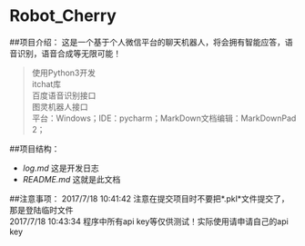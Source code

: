 # Robot_Cherry
##项目介绍：
这是一个基于个人微信平台的聊天机器人，将会拥有智能应答，语音识别，语音合成等无限可能！

> 使用Python3开发</br>
> itchat库</br>
> 百度语音识别接口</br>
> 图灵机器人接口</br>
> 平台：Windows；IDE：pycharm；MarkDown文档编辑：MarkDownPad 2；

##项目结构：
- *log.md*	这是开发日志
- *README.md*	这就是此文档

##注意事项：
2017/7/18 10:41:42 注意在提交项目时不要把*.pkl*文件提交了，那是登陆临时文件</br>
2017/7/18 10:43:34 程序中所有api key等仅供测试！实际使用请申请自己的api key</br>